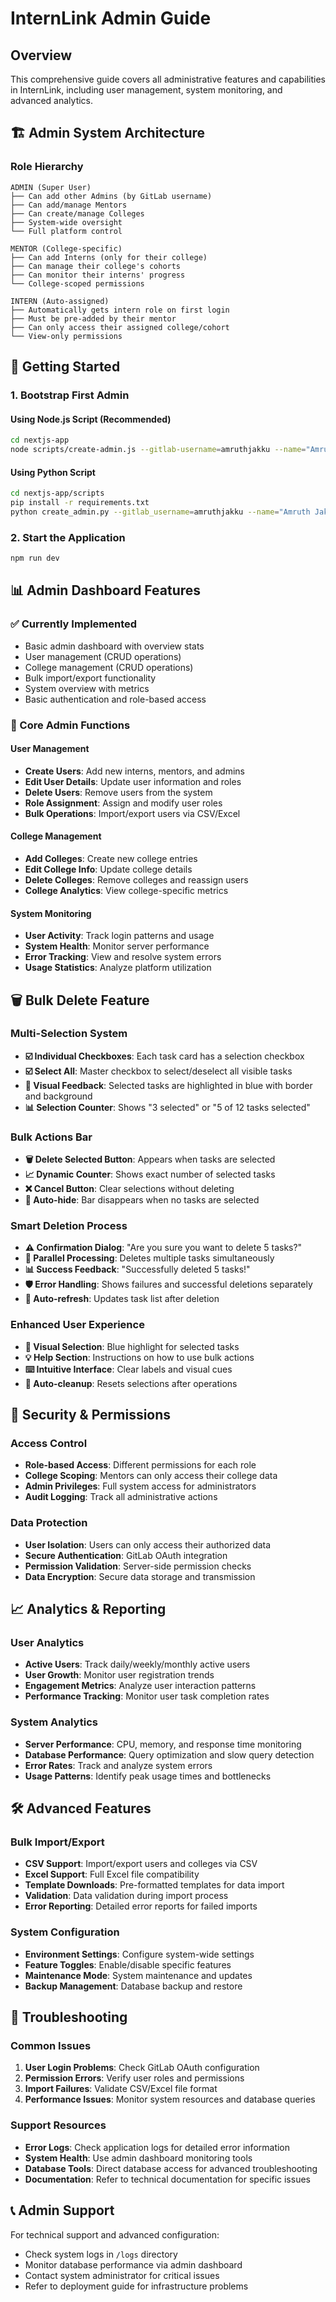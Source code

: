 # InternLink Admin Guide

## Overview
This comprehensive guide covers all administrative features and capabilities in InternLink, including user management, system monitoring, and advanced analytics.

## 🏗️ Admin System Architecture

### Role Hierarchy
```
ADMIN (Super User)
├── Can add other Admins (by GitLab username)
├── Can add/manage Mentors
├── Can create/manage Colleges
├── System-wide oversight
└── Full platform control

MENTOR (College-specific)
├── Can add Interns (only for their college)
├── Can manage their college's cohorts
├── Can monitor their interns' progress
└── College-scoped permissions

INTERN (Auto-assigned)
├── Automatically gets intern role on first login
├── Must be pre-added by their mentor
├── Can only access their assigned college/cohort
└── View-only permissions
```

## 🚀 Getting Started

### 1. Bootstrap First Admin

#### Using Node.js Script (Recommended)
```bash
cd nextjs-app
node scripts/create-admin.js --gitlab-username=amruthjakku --name="Amruth Jakku" --email="amruth@example.com"
```

#### Using Python Script
```bash
cd nextjs-app/scripts
pip install -r requirements.txt
python create_admin.py --gitlab_username=amruthjakku --name="Amruth Jakku" --email="amruth@example.com"
```

### 2. Start the Application
```bash
npm run dev
```

## 📊 Admin Dashboard Features

### ✅ Currently Implemented
- Basic admin dashboard with overview stats
- User management (CRUD operations)
- College management (CRUD operations)
- Bulk import/export functionality
- System overview with metrics
- Basic authentication and role-based access

### 🔧 Core Admin Functions

#### User Management
- **Create Users**: Add new interns, mentors, and admins
- **Edit User Details**: Update user information and roles
- **Delete Users**: Remove users from the system
- **Role Assignment**: Assign and modify user roles
- **Bulk Operations**: Import/export users via CSV/Excel

#### College Management
- **Add Colleges**: Create new college entries
- **Edit College Info**: Update college details
- **Delete Colleges**: Remove colleges and reassign users
- **College Analytics**: View college-specific metrics

#### System Monitoring
- **User Activity**: Track login patterns and usage
- **System Health**: Monitor server performance
- **Error Tracking**: View and resolve system errors
- **Usage Statistics**: Analyze platform utilization

## 🗑️ Bulk Delete Feature

### Multi-Selection System
- **☑️ Individual Checkboxes**: Each task card has a selection checkbox
- **☑️ Select All**: Master checkbox to select/deselect all visible tasks
- **🎯 Visual Feedback**: Selected tasks are highlighted in blue with border and background
- **📊 Selection Counter**: Shows "3 selected" or "5 of 12 tasks selected"

### Bulk Actions Bar
- **🗑️ Delete Selected Button**: Appears when tasks are selected
- **📈 Dynamic Counter**: Shows exact number of selected tasks
- **❌ Cancel Button**: Clear selections without deleting
- **🔄 Auto-hide**: Bar disappears when no tasks are selected

### Smart Deletion Process
- **⚠️ Confirmation Dialog**: "Are you sure you want to delete 5 tasks?"
- **🚀 Parallel Processing**: Deletes multiple tasks simultaneously
- **📊 Success Feedback**: "Successfully deleted 5 tasks!"
- **🛡️ Error Handling**: Shows failures and successful deletions separately
- **🔄 Auto-refresh**: Updates task list after deletion

### Enhanced User Experience
- **🎨 Visual Selection**: Blue highlight for selected tasks
- **💡 Help Section**: Instructions on how to use bulk actions
- **⌨️ Intuitive Interface**: Clear labels and visual cues
- **🧹 Auto-cleanup**: Resets selections after operations

## 🔐 Security & Permissions

### Access Control
- **Role-based Access**: Different permissions for each role
- **College Scoping**: Mentors can only access their college data
- **Admin Privileges**: Full system access for administrators
- **Audit Logging**: Track all administrative actions

### Data Protection
- **User Isolation**: Users can only access their authorized data
- **Secure Authentication**: GitLab OAuth integration
- **Permission Validation**: Server-side permission checks
- **Data Encryption**: Secure data storage and transmission

## 📈 Analytics & Reporting

### User Analytics
- **Active Users**: Track daily/weekly/monthly active users
- **User Growth**: Monitor user registration trends
- **Engagement Metrics**: Analyze user interaction patterns
- **Performance Tracking**: Monitor user task completion rates

### System Analytics
- **Server Performance**: CPU, memory, and response time monitoring
- **Database Performance**: Query optimization and slow query detection
- **Error Rates**: Track and analyze system errors
- **Usage Patterns**: Identify peak usage times and bottlenecks

## 🛠️ Advanced Features

### Bulk Import/Export
- **CSV Support**: Import/export users and colleges via CSV
- **Excel Support**: Full Excel file compatibility
- **Template Downloads**: Pre-formatted templates for data import
- **Validation**: Data validation during import process
- **Error Reporting**: Detailed error reports for failed imports

### System Configuration
- **Environment Settings**: Configure system-wide settings
- **Feature Toggles**: Enable/disable specific features
- **Maintenance Mode**: System maintenance and updates
- **Backup Management**: Database backup and restore

## 🚨 Troubleshooting

### Common Issues
1. **User Login Problems**: Check GitLab OAuth configuration
2. **Permission Errors**: Verify user roles and permissions
3. **Import Failures**: Validate CSV/Excel file format
4. **Performance Issues**: Monitor system resources and database queries

### Support Resources
- **Error Logs**: Check application logs for detailed error information
- **System Health**: Use admin dashboard monitoring tools
- **Database Tools**: Direct database access for advanced troubleshooting
- **Documentation**: Refer to technical documentation for specific issues

## 📞 Admin Support

For technical support and advanced configuration:
- Check system logs in `/logs` directory
- Monitor database performance via admin dashboard
- Contact system administrator for critical issues
- Refer to deployment guide for infrastructure problems